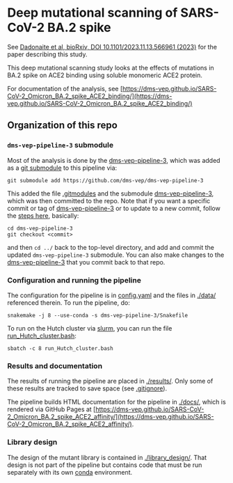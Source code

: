 # Deep mutational scanning of SARS-CoV-2 BA.2 spike

See [Dadonaite et al, bioRxiv, DOI 10.1101/2023.11.13.566961 (2023)](https://doi.org/10.1101/2023.11.13.566961
) for the paper describing this study.

This deep mutational scanning study looks at the effects of mutations in BA.2 spike on ACE2 binding using soluble monomeric ACE2 protein. 

For documentation of the analysis, see [https://dms-vep.github.io/SARS-CoV-2_Omicron_BA.2_spike_ACE2_binding/](https://dms-vep.github.io/SARS-CoV-2_Omicron_BA.2_spike_ACE2_binding/)

## Organization of this repo

### `dms-vep-pipeline-3` submodule

Most of the analysis is done by the [dms-vep-pipeline-3](https://github.com/dms-vep/dms-vep-pipeline-3), which was added as a [git submodule](https://git-scm.com/book/en/v2/Git-Tools-Submodules) to this pipeline via:

    git submodule add https://github.com/dms-vep/dms-vep-pipeline-3

This added the file [.gitmodules](.gitmodules) and the submodule [dms-vep-pipeline-3](dms-vep-pipeline-3), which was then committed to the repo.
Note that if you want a specific commit or tag of [dms-vep-pipeline-3](https://github.com/dms-vep/dms-vep-pipeline-3) or to update to a new commit, follow the [steps here](https://stackoverflow.com/a/10916398), basically:

    cd dms-vep-pipeline-3
    git checkout <commit>

and then `cd ../` back to the top-level directory, and add and commit the updated `dms-vep-pipeline-3` submodule.
You can also make changes to the [dms-vep-pipeline-3](https://github.com/dms-vep/dms-vep-pipeline-3) that you commit back to that repo.

### Configuration and running the pipeline
The configuration for the pipeline is in [config.yaml](config.yaml) and the files in [./data/](data) referenced therein.
To run the pipeline, do:

    snakemake -j 8 --use-conda -s dms-vep-pipeline-3/Snakefile

To run on the Hutch cluster via [slurm](https://slurm.schedmd.com/), you can run the file [run_Hutch_cluster.bash](run_Hutch_cluster.bash):

    sbatch -c 8 run_Hutch_cluster.bash

### Results and documentation
The results of running the pipeline are placed in [./results/](results).
Only some of these results are tracked to save space (see [.gitignore](.gitignore)).

The pipeline builds HTML documentation for the pipeline in [./docs/](docs), which is rendered via GitHub Pages at [https://dms-vep.github.io/SARS-CoV-2_Omicron_BA.2_spike_ACE2_affinity/](https://dms-vep.github.io/SARS-CoV-2_Omicron_BA.2_spike_ACE2_affinity/).

### Library design
The design of the mutant library is contained in [./library_design/](library_design).
That design is not part of the pipeline but contains code that must be run separately with its own [conda](https://docs.conda.io/) environment.
